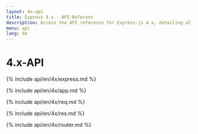 ```yaml
---
layout: 4x-api
title: Express 4.x - API-Referenz
description: Access the API reference for Express.js 4.x, detailing all modules, methods, and properties for building web applications with this version.
menu: api
lang: de
---
```

<div id="api-doc" markdown="1">

  <h1>4.x-API</h1>

  <a id='express' class='h2'></a>
  {% include api/en/4x/express.md %}

  <a id='app' class='h2'></a>
  {% include api/en/4x/app.md %}

  <a id='req' class='h2'></a>
  {% include api/en/4x/req.md %}

  <a id='res' class='h2'></a>
  {% include api/en/4x/res.md %}

  <a id='router' class='h2'></a>
  {% include api/en/4x/router.md %}

</div>
